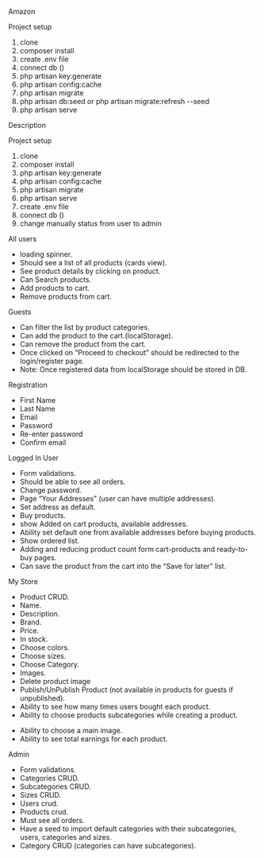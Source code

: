 Amazon

Project setup
1) clone
2) composer install
3) create .env file
4) connect db ()
5) php artisan key:generate
6) php artisan config:cache
7) php artisan migrate
8) php artisan db:seed or php artisan migrate:refresh --seed
9) php artisan serve


Description

Project setup
1) clone
2) composer install
3) php artisan key:generate
4) php artisan config:cache
5) php artisan migrate
6) php artisan serve
7) create .env file
8) connect db ()
9) change manually status from user to admin

All users
+ loading spinner.
+ Should see a list of all products (cards view).
+ See product details by clicking on product.
+ Can Search products.
+ Add products to cart.
+ Remove products from cart.

Guests
+ Can filter the list by product categories.
+ Can add the product to the cart.(localStorage).
+ Can remove the product from the cart.
+ Once clicked on “Proceed to checkout” should be redirected to the login/register page.
+ Note: Once registered data from localStorage should be stored in DB.

Registration
+ First Name
+ Last Name
+ Email
+ Password
+ Re-enter password
+ Confirm email

Logged In User
+ Form validations.
+ Should be able to see all orders.
+ Change password.
+ Page “Your Addresses” (user can have multiple addresses).
+ Set address as default.
+ Buy products.
+ show Added on cart products, available addresses.
+ Ability set default one from available addresses before buying products.
+ Show ordered list.
+ Adding and reducing product count form cart-products and ready-to-buy pages.
+ Can save the product from the cart into the “Save for later” list.

My Store
+ Product CRUD.
+ Name.
+ Description.
+ Brand.
+ Price.
+ In stock.
+ Choose colors.
+ Choose sizes.
+ Choose Category.
+ Images.
+ Delete product image
+ Publish/UnPublish Product (not available in products for guests if unpublished).
+ Ability to see how many times users bought each product.
+ Ability to choose products subcategories while creating a product.
- Ability to choose a main image.
- Ability to see total earnings for each product.

Admin
+ Form validations.
+ Categories CRUD.
+ Subcategories CRUD.
+ Sizes CRUD.
+ Users crud.
+ Products crud.
+ Must see all orders.
+ Have a seed to import default categories with their subcategories, users, categories and sizes.
+ Category CRUD (categories can have subcategories).
